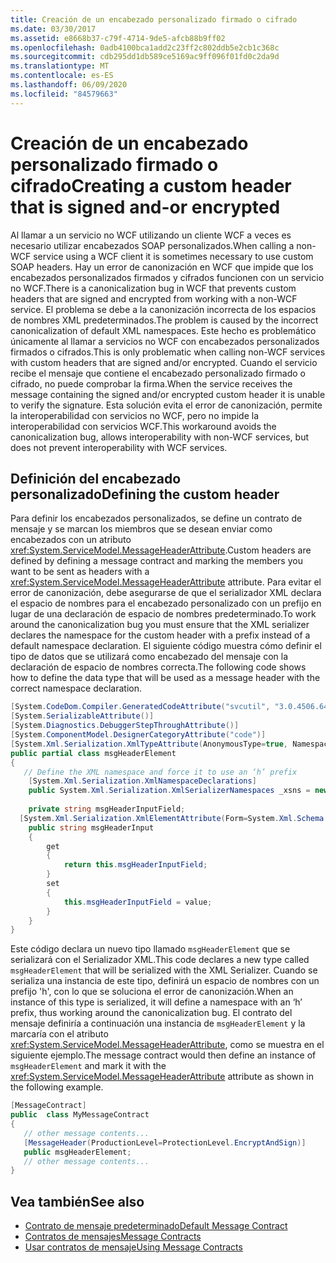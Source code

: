 ```yaml
---
title: Creación de un encabezado personalizado firmado o cifrado
ms.date: 03/30/2017
ms.assetid: e8668b37-c79f-4714-9de5-afcb88b9ff02
ms.openlocfilehash: 0adb4100bca1add2c23ff2c802ddb5e2cb1c368c
ms.sourcegitcommit: cdb295dd1db589ce5169ac9ff096f01fd0c2da9d
ms.translationtype: MT
ms.contentlocale: es-ES
ms.lasthandoff: 06/09/2020
ms.locfileid: "84579663"
---
```

# <a name="creating-a-custom-header-that-is-signed-and-or-encrypted"></a><span data-ttu-id="30297-102">Creación de un encabezado personalizado firmado o cifrado</span><span class="sxs-lookup"><span data-stu-id="30297-102">Creating a custom header that is signed and-or encrypted</span></span>
<span data-ttu-id="30297-103">Al llamar a un servicio no WCF utilizando un cliente WCF a veces es necesario utilizar encabezados SOAP personalizados.</span><span class="sxs-lookup"><span data-stu-id="30297-103">When calling a non-WCF service using a WCF client it is sometimes necessary to use custom SOAP headers.</span></span> <span data-ttu-id="30297-104">Hay un error de canonización en WCF que impide que los encabezados personalizados firmados y cifrados funcionen con un servicio no WCF.</span><span class="sxs-lookup"><span data-stu-id="30297-104">There is a canonicalization bug in WCF that prevents custom headers that are signed and encrypted from working with a non-WCF service.</span></span> <span data-ttu-id="30297-105">El problema se debe a la canonización incorrecta de los espacios de nombres XML predeterminados.</span><span class="sxs-lookup"><span data-stu-id="30297-105">The problem is caused by the incorrect canonicalization of default XML namespaces.</span></span> <span data-ttu-id="30297-106">Este hecho es problemático únicamente al llamar a servicios no WCF con encabezados personalizados firmados o cifrados.</span><span class="sxs-lookup"><span data-stu-id="30297-106">This is only problematic when calling non-WCF services with custom headers that are signed and/or encrypted.</span></span>  <span data-ttu-id="30297-107">Cuando el servicio recibe el mensaje que contiene el encabezado personalizado firmado o cifrado, no puede comprobar la firma.</span><span class="sxs-lookup"><span data-stu-id="30297-107">When the service receives the message containing the signed and/or encrypted custom header it is unable to verify the signature.</span></span> <span data-ttu-id="30297-108">Esta solución evita el error de canonización, permite la interoperabilidad con servicios no WCF, pero no impide la interoperabilidad con servicios WCF.</span><span class="sxs-lookup"><span data-stu-id="30297-108">This workaround avoids the canonicalization bug, allows interoperability with non-WCF services, but does not prevent interoperability with WCF services.</span></span>  
  
## <a name="defining-the-custom-header"></a><span data-ttu-id="30297-109">Definición del encabezado personalizado</span><span class="sxs-lookup"><span data-stu-id="30297-109">Defining the custom header</span></span>  
 <span data-ttu-id="30297-110">Para definir los encabezados personalizados, se define un contrato de mensaje y se marcan los miembros que se desean enviar como encabezados con un atributo <xref:System.ServiceModel.MessageHeaderAttribute>.</span><span class="sxs-lookup"><span data-stu-id="30297-110">Custom headers are defined by defining a message contract and marking the members you want to be sent as headers with a <xref:System.ServiceModel.MessageHeaderAttribute> attribute.</span></span> <span data-ttu-id="30297-111">Para evitar el error de canonización, debe asegurarse de que el serializador XML declara el espacio de nombres para el encabezado personalizado con un prefijo en lugar de una declaración de espacio de nombres predeterminado.</span><span class="sxs-lookup"><span data-stu-id="30297-111">To work around the canonicalization bug you must ensure that the XML serializer declares the namespace for the custom header with a prefix instead of a default namespace declaration.</span></span> <span data-ttu-id="30297-112">El siguiente código muestra cómo definir el tipo de datos que se utilizará como encabezado del mensaje con la declaración de espacio de nombres correcta.</span><span class="sxs-lookup"><span data-stu-id="30297-112">The following code shows how to define the data type that will be used as a message header with the correct namespace declaration.</span></span>  
  
```csharp
[System.CodeDom.Compiler.GeneratedCodeAttribute("svcutil", "3.0.4506.648")]  
[System.SerializableAttribute()]  
[System.Diagnostics.DebuggerStepThroughAttribute()]  
[System.ComponentModel.DesignerCategoryAttribute("code")]  
[System.Xml.Serialization.XmlTypeAttribute(AnonymousType=true, Namespace="http://www.example.org/getMessage/")]  
public partial class msgHeaderElement  
{  
   // Define the XML namespace and force it to use an ‘h’ prefix  
    [System.Xml.Serialization.XmlNamespaceDeclarations]  
    public System.Xml.Serialization.XmlSerializerNamespaces _xsns = new System.Xml.Serialization.XmlSerializerNamespaces(new System.Xml.XmlQualifiedName[] { new System.Xml.XmlQualifiedName("h", "http://www.example.org/getMessage/") });  
  
    private string msgHeaderInputField;  
  [System.Xml.Serialization.XmlElementAttribute(Form=System.Xml.Schema.XmlSchemaForm.Unqualified, Order=0)]  
    public string msgHeaderInput  
    {  
        get  
        {  
            return this.msgHeaderInputField;  
        }  
        set  
        {  
            this.msgHeaderInputField = value;  
        }  
    }  
}  
```  
  
 <span data-ttu-id="30297-113">Este código declara un nuevo tipo llamado `msgHeaderElement` que se serializará con el Serializador XML.</span><span class="sxs-lookup"><span data-stu-id="30297-113">This code declares a new type called `msgHeaderElement` that will be serialized with the XML Serializer.</span></span> <span data-ttu-id="30297-114">Cuando se serializa una instancia de este tipo, definirá un espacio de nombres con un prefijo 'h', con lo que se soluciona el error de canonización.</span><span class="sxs-lookup"><span data-stu-id="30297-114">When an instance of this type is serialized, it will define a namespace with an ‘h’ prefix, thus working around the canonicalization bug.</span></span>  <span data-ttu-id="30297-115">El contrato del mensaje definiría a continuación una instancia de `msgHeaderElement` y la marcaría con el atributo <xref:System.ServiceModel.MessageHeaderAttribute>, como se muestra en el siguiente ejemplo.</span><span class="sxs-lookup"><span data-stu-id="30297-115">The message contract would then define an instance of `msgHeaderElement` and mark it with the <xref:System.ServiceModel.MessageHeaderAttribute> attribute as shown in the following example.</span></span>  
  
```csharp
[MessageContract]  
public  class MyMessageContract  
{  
   // other message contents...  
   [MessageHeader(ProductionLevel=ProtectionLevel.EncryptAndSign)]  
   public msgHeaderElement;  
   // other message contents...  
}  
```  
  
## <a name="see-also"></a><span data-ttu-id="30297-116">Vea también</span><span class="sxs-lookup"><span data-stu-id="30297-116">See also</span></span>

- [<span data-ttu-id="30297-117">Contrato de mensaje predeterminado</span><span class="sxs-lookup"><span data-stu-id="30297-117">Default Message Contract</span></span>](../samples/default-message-contract.md)
- [<span data-ttu-id="30297-118">Contratos de mensajes</span><span class="sxs-lookup"><span data-stu-id="30297-118">Message Contracts</span></span>](../samples/message-contracts.md)
- [<span data-ttu-id="30297-119">Usar contratos de mensaje</span><span class="sxs-lookup"><span data-stu-id="30297-119">Using Message Contracts</span></span>](using-message-contracts.md)
